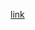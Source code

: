 [link](https://app.diagrams.net/#G1_S_fAGwtRLasIa3gEmDtIWTyfzJuosOJ#%7B%22pageId%22%3A%22J-cgEdBjqKTPuV4UPYhZ%22%7D)